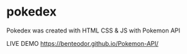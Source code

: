 # pokedex
Pokedex was created with HTML CSS & JS with Pokemon API 

LIVE DEMO https://benteodor.github.io/Pokemon-API/
